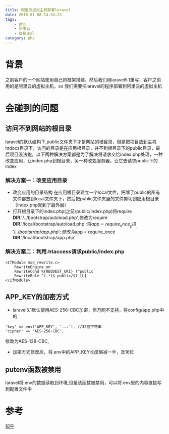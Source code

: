 ```yaml
---
title: 阿里云虚拟主机部署laravel
date: 2018-01-08 14:34:23
tags: 
    - php
    - 阿里云
    - 虚拟主机
category: php
---
```


# 背景
之前客户的一个网站使用自己的框架搭建，然后我们用laravel5.1重写，客户之前用的是阿里云的虚拟主机，so 我们需要把laravel的程序部署到阿里云的虚拟主机

# 会碰到的问题

## 访问不到网站的根目录
laravel的默认结构下,public文件夹下才是网站的根目录，但是把项目放到主机htdocs目录下，访问的目录是在应用根目录，并不到根目录下的public目录，最后项目没法跑，以下两种解决方案都是为了解决将请求交给index.php处理，一种改变应用，让index.php到根目录，另一种改变服务器，让它去请求public下的index

### 解决方案一：改变应用目录
- 改变应用的目录结构 在应用根目录建立一个local文件，把除了public的所有文件都放到local文件夹下，然后把public文件夹里的文件剪切到应用根目录（index.php就到了最外层）
- 打开根目录下的index.php(之前/public/index.php)将require __DIR__.'/../bootstrap/autoload.php';修改为require __DIR__.'/local/bootstrap/autoload.php';将$app = require_once __DIR__.'/../bootstrap/app.php';修改为$app = require_once __DIR__.'/local/bootstrap/app.php'

### 解决方案二：利用.htaccess请求public/index.php

```
<IfModule mod_rewrite.c>
    RewriteEngine on
    RewriteCond %{REQUEST_URI} !^public
    RewriteRule ^(.*)$ public/$1 [L]
</IfModule>
```

## APP_KEY的加密方式
- laravel5.1默认使用AES-256-CBC加密，但万网不支持，将config/app.php中的
```
'key' => env('APP_KEY', '...'), //32位字符串
'cipher' => 'AES-256-CBC',
```
修改为AES-128-CBC,

- 加密方式修改后，将.env中的APP_KEY长度缩减一半，及16位


## putenv函数被禁用
laravel将.env的数据读取到环境,但是该函数被禁用，可以将.env里的内容直接写到配置文件中

# 参考
[知乎](https://www.zhihu.com/question/35497879)

